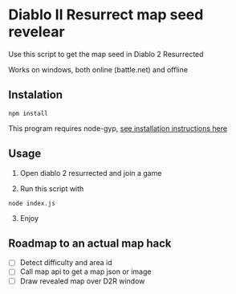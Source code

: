 # Diablo II Resurrect map seed revelear

Use this script to get the map seed in Diablo 2 Resurrected 

Works on windows, both online (battle.net) and offline

## Instalation

``` 
npm install
```

This program requires node-gyp, [see installation instructions here](https://github.com/nodejs/node-gyp#on-windows)

## Usage

1. Open diablo 2 resurrected and join a game

2. Run this script with

```
node index.js
```

3. Enjoy

## Roadmap to an actual map hack

- [ ] Detect difficulty and area id 
- [ ] Call map api to get a map json or image
- [ ] Draw revealed map over D2R window
